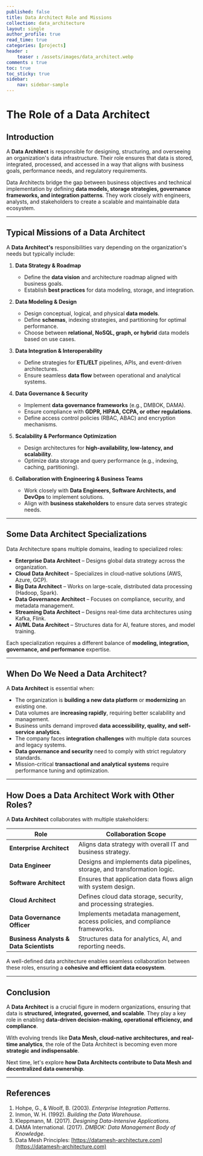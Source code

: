 ```yaml
---
published: false
title: Data Architect Role and Missions
collection: data_architecture
layout: single
author_profile: true
read_time: true
categories: [projects]
header :
    teaser : /assets/images/data_architect.webp
comments : true
toc: true
toc_sticky: true
sidebar:
    nav: sidebar-sample
---
```


# The Role of a Data Architect

## Introduction
A **Data Architect** is responsible for designing, structuring, and overseeing an organization's data infrastructure. Their role ensures that data is stored, integrated, processed, and accessed in a way that aligns with business goals, performance needs, and regulatory requirements. 

Data Architects bridge the gap between business objectives and technical implementation by defining **data models, storage strategies, governance frameworks, and integration patterns**. They work closely with engineers, analysts, and stakeholders to create a scalable and maintainable data ecosystem.

---

## Typical Missions of a Data Architect
A **Data Architect's** responsibilities vary depending on the organization's needs but typically include:

1. **Data Strategy & Roadmap**  
   - Define the **data vision** and architecture roadmap aligned with business goals.  
   - Establish **best practices** for data modeling, storage, and integration.  

2. **Data Modeling & Design**  
   - Design conceptual, logical, and physical **data models**.  
   - Define **schemas**, indexing strategies, and partitioning for optimal performance.  
   - Choose between **relational, NoSQL, graph, or hybrid** data models based on use cases.  

3. **Data Integration & Interoperability**  
   - Define strategies for **ETL/ELT** pipelines, APIs, and event-driven architectures.  
   - Ensure seamless **data flow** between operational and analytical systems.  

4. **Data Governance & Security**  
   - Implement **data governance frameworks** (e.g., DMBOK, DAMA).  
   - Ensure compliance with **GDPR, HIPAA, CCPA, or other regulations**.  
   - Define access control policies (RBAC, ABAC) and encryption mechanisms.  

5. **Scalability & Performance Optimization**  
   - Design architectures for **high-availability, low-latency, and scalability**.  
   - Optimize data storage and query performance (e.g., indexing, caching, partitioning).  

6. **Collaboration with Engineering & Business Teams**  
   - Work closely with **Data Engineers, Software Architects, and DevOps** to implement solutions.  
   - Align with **business stakeholders** to ensure data serves strategic needs.  

---

## Some Data Architect Specializations
Data Architecture spans multiple domains, leading to specialized roles:

- **Enterprise Data Architect** – Designs global data strategy across the organization.
- **Cloud Data Architect** – Specializes in cloud-native solutions (AWS, Azure, GCP).
- **Big Data Architect** – Works on large-scale, distributed data processing (Hadoop, Spark).
- **Data Governance Architect** – Focuses on compliance, security, and metadata management.
- **Streaming Data Architect** – Designs real-time data architectures using Kafka, Flink.
- **AI/ML Data Architect** – Structures data for AI, feature stores, and model training.

Each specialization requires a different balance of **modeling, integration, governance, and performance** expertise.

---

## When Do We Need a Data Architect?
A **Data Architect** is essential when:

- The organization is **building a new data platform** or **modernizing** an existing one.  
- Data volumes are **increasing rapidly**, requiring better scalability and management.  
- Business units demand improved **data accessibility, quality, and self-service analytics**.  
- The company faces **integration challenges** with multiple data sources and legacy systems.  
- **Data governance and security** need to comply with strict regulatory standards.  
- Mission-critical **transactional and analytical systems** require performance tuning and optimization.  

---

## How Does a Data Architect Work with Other Roles?
A **Data Architect** collaborates with multiple stakeholders:

| Role | Collaboration Scope |
|------|----------------------|
| **Enterprise Architect** | Aligns data strategy with overall IT and business strategy. |
| **Data Engineer** | Designs and implements data pipelines, storage, and transformation logic. |
| **Software Architect** | Ensures that application data flows align with system design. |
| **Cloud Architect** | Defines cloud data storage, security, and processing strategies. |
| **Data Governance Officer** | Implements metadata management, access policies, and compliance frameworks. |
| **Business Analysts & Data Scientists** | Structures data for analytics, AI, and reporting needs. |

A well-defined data architecture enables seamless collaboration between these roles, ensuring a **cohesive and efficient data ecosystem**.

---

## Conclusion
A **Data Architect** is a crucial figure in modern organizations, ensuring that data is **structured, integrated, governed, and scalable**. They play a key role in enabling **data-driven decision-making, operational efficiency, and compliance**. 

With evolving trends like **Data Mesh, cloud-native architectures, and real-time analytics**, the role of the Data Architect is becoming even more **strategic and indispensable**.

Next time, let's explore **how Data Architects contribute to Data Mesh and decentralized data ownership**.

---

## References

1. Hohpe, G., & Woolf, B. (2003). *Enterprise Integration Patterns*.
2. Inmon, W. H. (1992). *Building the Data Warehouse*.
3. Kleppmann, M. (2017). *Designing Data-Intensive Applications*.
4. DAMA International. (2017). *DMBOK: Data Management Body of Knowledge*.
5. Data Mesh Principles: [https://datamesh-architecture.com](https://datamesh-architecture.com)







